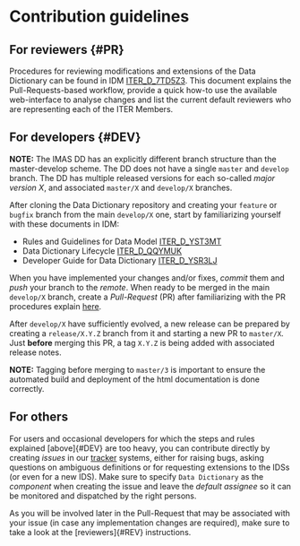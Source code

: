 # Contribution guidelines


## For reviewers {#PR}

Procedures for reviewing modifications and extensions of the Data Dictionary can be found in IDM [ITER_D_7TD5Z3](https://user.iter.org/?uid=7TD5Z3). This document explains the Pull-Requests-based workflow, provide a quick how-to use the available web-interface to analyse changes and list the current default reviewers who are representing each of the ITER Members.


## For developers {#DEV}

**NOTE:** The IMAS DD has an explicitly different branch structure than the master-develop scheme. The DD does not have a single `master` and `develop` branch. The DD has multiple released versions for each so-called *major version X*, and associated `master/X` and `develop/X` branches.

After cloning the Data Dictionary repository and creating your `feature` or `bugfix` branch from the main `develop/X` one, start by familiarizing yourself with these documents in IDM:

- Rules and Guidelines for Data Model [ITER_D_YST3MT](https://user.iter.org/?uid=YST3MT)
- Data Dictionary Lifecycle [ITER_D_QQYMUK](https://user.iter.org/?uid=QQYMUK)
- Developer Guide for Data Dictionary [ITER_D_YSR3LJ](https://user.iter.org/?uid=YSR3LJ)

When you have implemented your changes and/or fixes, *commit* them and *push* your branch to the *remote*. When ready to be merged in the main `develop/X` branch, create a *Pull-Request* (PR) after familiarizing with the PR procedures explain [here](#PR).

After `develop/X` have sufficiently evolved, a new release can be prepared by creating a `release/X.Y.Z` branch from it and starting a new PR to `master/X`. Just **before** merging this PR, a tag `X.Y.Z` is being added with associated release notes.

**NOTE:** Tagging before merging to `master/3` is important to ensure the automated build and deployment of the html documentation is done correctly.


## For others

For users and occasional developers for which the steps and rules explained [above]{#DEV} are too heavy, you can contribute directly by creating *issues* in our [tracker](https://jira.iter.org/projects/IMAS) systems, either for raising bugs, asking questions on ambiguous definitions or for requesting extensions to the IDSs (or even for a new IDS). Make sure to specify `Data Dictionary` as the *component* when creating the issue and leave the *default assignee* so it can be monitored and dispatched by the right persons.

As you will be involved later in the Pull-Request that may be associated with your issue (in case any implementation changes are required), make sure to take a look at the [reviewers]{#REV} instructions.

